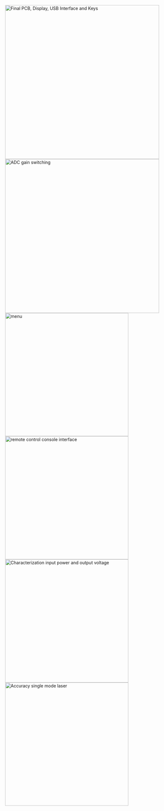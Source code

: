 <img width="500" alt="Final PCB, Display, USB Interface and Keys" src="https://github.com/juliankozak/InlinePowerMeter/assets/82274251/94244a48-553b-4521-935d-aaacf1837a46">

<img width="500" alt="ADC gain switching" src="https://github.com/juliankozak/InlinePowerMeter/assets/82274251/c43fdef2-7003-43b5-85bc-cda1534dd563">


<img width="400" alt="menu" src="https://github.com/juliankozak/InlinePowerMeter/assets/82274251/b4c2f36d-b0eb-4e65-a566-217f4870ecb1">


<img width="400" alt="remote control console interface" src="https://github.com/juliankozak/InlinePowerMeter/assets/82274251/b219a31c-d5f9-426d-9101-c1ba52938346">


<img width="400" alt="Characterization input power and output voltage" src="https://github.com/juliankozak/InlinePowerMeter/assets/82274251/51b8bf28-3534-4bdb-bd92-383d06171ef4">


<img width="400" alt="Accuracy single mode laser" src="https://github.com/juliankozak/InlinePowerMeter/assets/82274251/8f1651b4-12fc-42cd-9ead-0f694d2e71dd">

